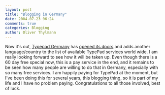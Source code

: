 ```yaml
---
layout: post
title: "Blogging in Germany"
date: 2004-07-23 06:24
comments: true
categories: Blogging
author: Oliver Thylmann
---
```



Now it's out, [Typepad Germany](http://www.typepad.de) has [opened its doors](http://www.typeblog.de/archiv/2004/07/typepad_goes_br.html) and adds another language/country to the list of available TypePad services world wide. I am really looking forward to see how it will be taken up. Even though there is a 60 day free special now, this is a pay service in the end, and it remains to be seen how many people are willing to do that in Germany, especially with so many free services. I am happily paying for TypePad at the moment, but I've been doing this for several years, this blogging thing, so it is part of my life and I have no problem paying. Congratulations to all those involved, best of luck.

